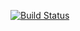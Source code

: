 [![Build Status](https://travis-ci.com/manuelchantada/curso.net.svg?token=ZCuJ6PDS2Voni772BTzz&branch=master)](https://travis-ci.com/manuelchantada/curso.net)
